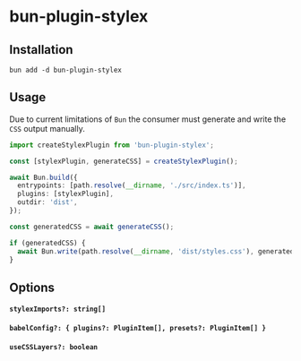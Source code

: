 # bun-plugin-stylex

## Installation

```
bun add -d bun-plugin-stylex
```

## Usage

Due to current limitations of `Bun` the consumer must generate and write the `CSS` output manually.

```ts
import createStylexPlugin from 'bun-plugin-stylex';

const [stylexPlugin, generateCSS] = createStylexPlugin();

await Bun.build({
  entrypoints: [path.resolve(__dirname, './src/index.ts')],
  plugins: [stylexPlugin],
  outdir: 'dist',
});

const generatedCSS = await generateCSS();

if (generatedCSS) {
  await Bun.write(path.resolve(__dirname, 'dist/styles.css'), generatedCSS);
}
```

## Options

#### `stylexImports?: string[]`

#### `babelConfig?: { plugins?: PluginItem[], presets?: PluginItem[] }`

#### `useCSSLayers?: boolean`
